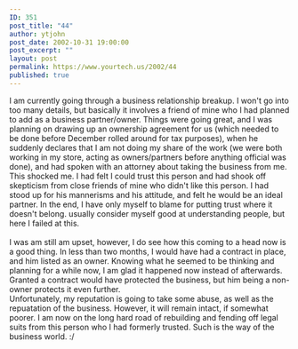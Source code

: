 ```yaml
---
ID: 351
post_title: "44"
author: ytjohn
post_date: 2002-10-31 19:00:00
post_excerpt: ""
layout: post
permalink: https://www.yourtech.us/2002/44
published: true
---
```

I am currently going through a business relationship breakup.  I won't go into too many details, but basically it involves a friend of mine who I had planned to add as a business partner/owner.  Things were going great, and I was planning on drawing up an ownership agreement for us (which needed to be done before December rolled around for tax purposes), when he suddenly declares that I am not doing my share of the work (we were both working in my store, acting as owners/partners before anything official was done), and had spoken with an attorney about taking the business from me.  This shocked me.  I had felt I could trust this person and had shook off skepticism from close friends of mine who didn't like this person.  I had stood up for his mannerisms and his attitude, and felt he would be an ideal partner.  In the end, I have only myself to blame for putting trust where it doesn't belong. usually consider myself good at understanding people, but here I failed at this. <br /><br />
I was am still am upset, however, I do see how this coming to a head now is a good thing.  In less than two months, I would have had a contract in place, and him listed as an owner.  Knowing what he seemed to be thinking and planning for a while now, I am glad it happened now instead of afterwards.  Granted a contract would have protected the business, but him being a non-owner protects it even further. <br />
Unfortunately, my reputation is going to take some abuse, as well as the repuatation of the business.  However, it will remain intact, if somewhat poorer.  I am now on the long hard road of rebuilding and fending off legal suits from this person who I had formerly trusted.  Such is the way of the business world. :/